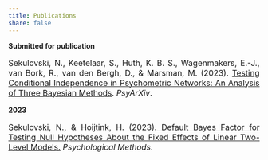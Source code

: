 ```yaml
---
title: Publications 
share: false
---
```



**Submitted for publication**
<p style="font-size:medium;text-align:justify">Sekulovski, N., Keetelaar, S., Huth, K. B. S., Wagenmakers, E.-J., van Bork, R., van den Bergh, D., & Marsman, M. (2023). <a href = "https://psyarxiv.com/ch7a2">Testing Conditional Independence in Psychometric Networks: An Analysis of Three Bayesian Methods</a>. <em>PsyArXiv</em>.</p>

**2023**

<p style="font-size:medium;text-align:justify">Sekulovski, N., & Hoijtink, H. (2023).<a href = "https://psycnet.apa.org/doiLanding?doi=10.1037%2Fmet0000573"> Default Bayes Factor for Testing Null Hypotheses About the
Fixed Effects of Linear Two-Level Models.</a> <em>Psychological Methods</em>.</p> 

